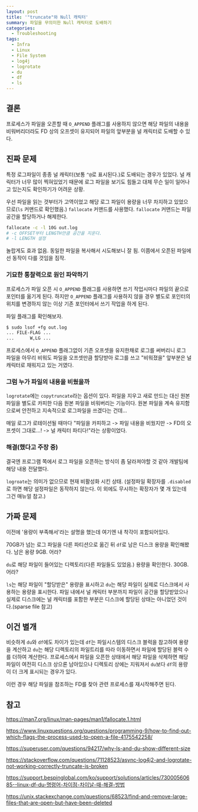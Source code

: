 ```yaml
---
layout: post
title: '"truncate"와 Null 캐릭터'
summary: 파일을 무의미한 Null 캐릭터로 도배하기
categories:
  - Troubleshooting
tags:
  - Infra
  - Linux
  - File System
  - log4j
  - logrotate
  - du
  - df
  - ls
---
```


## 결론

프로세스가 파일을 오픈할 때 `O_APPEND` 플래그를 사용하지 않으면
해당 파일의 내용을 비워버리더라도 FD 상의 오프셋이 유지되어 파일의 앞부분을
널 캐릭터로 도배할 수 있다.

## 진짜 문제

특정 로그파일이 종종 널 캐릭터(보통 `^@`로 표시된다.)로 도배되는 경우가 있었다.
널 캐릭터가 너무 많이 찍혀있었기 때문에 로그 파일을 보기도 힘들고 대체 무슨 일이 일어나고 있는지도 확인하기가 어려운 상황.

우선 파일을 읽는 것부터가 고역이었고 해당 로그 파일이 용량을 너무 차지하고 있었으므로(`ls` 커맨드로 확인했음.) `fallocate` 커맨드를 사용했다.
`fallocate` 커맨드는 파일 공간을 할당하거나 해제한다.

```bash
fallocate -c -l 10G out.log
# -c OFFSET부터 LENGTH만큼 공간을 지운다.
# -l LENGTH 설정
```

놀랍게도 효과 없음.
동일한 파일을 복사해서 시도해보니 잘 됨.
이쯤에서 오픈된 파일에선 동작이 다를 것임을 짐작.

### 기묘한 통찰력으로 원인 파악하기

프로세스가 파일 오픈 시 `O_APPEND` 플래그를 사용하면 쓰기 작업시마다 파일의 끝으로 포인터를 옮기게 된다.
하지만 `O_APPEND` 플래그를 사용하지 않을 경우 별도로 포인터의 위치를 변경하지 않는 이상 기존 포인터에서 쓰기 작업을 하게 된다.

파일 플래그를 확인해보자.

```bash
$ sudo lsof +fg out.log
... FILE-FLAG ...
...      W,LG ...
```

프로세스에서 `O_APPEND` 플래그없이 기존 오프셋을 유지한채로 로그를 써버리니 로그 파일을 아무리 비워도
파일을 오프셋만큼 할당받아 로그를 쓰고 "비워졌을" 앞부분은 널 캐릭터로 채워지고 있는 거였다.

### 그럼 누가 파일의 내용을 비웠을까

`logrotate`에는 `copytruncate`라는 옵션이 있다.
파일을 지우고 새로 만드는 대신 원본 파일을 별도로 카피한 다음 원본 파일을 비워버리는 기능이다.
원본 파일을 계속 유지함으로써 안전하고 지속적으로 로그파일을 쓰겠다는 건데...

매일 로그가 로테이션될 때마다 "파일을 카피하고 -> 파일 내용을 비웠지만 -> FD의 오프셋이 그대로...! -> 널 캐릭터 파티다!"라는 상황이었다.

### 해결(했다고 주장 중)

결국엔 프로그램 쪽에서 로그 파일을 오픈하는 방식이 좀 달라져야할 것 같아 개발팀에 해당 내용 전달했다.

`logroate`는 의미가 없으므로 현재 비활성화 시킨 상태.
(설정파일 확장자를 `.disabled`로 하면 해당 설정파일은 동작하지 않는다. 이 외에도 무시하는 확장자가 몇 개 있는데 그건 매뉴얼 참고.)

## 가짜 문제

이전에 '용량이 부족해서'라는 설명을 했는데 여기엔 내 착각이 포함되어있다.

70GB가 넘는 로그 파일을 다른 파티션으로 옮긴 뒤 `df`로 남은 디스크 용량을 확인해봤다.
남은 용량 9GB.
어라?

`du`로 해당 파일이 들어있는 디렉토리(다른 파일들도 있었음.) 용량을 확인한다.
30GB.
어라?

`ls`는 해당 파일이 "할당받은" 용량을 표시하고
`du`는 해당 파일이 실제로 디스크에서 사용하는 용량을 표시한다.
파일 내에서 널 캐릭터 부분까지 파일이 공간을 할당받았으나 실제로 디스크에는
널 캐릭터를 포함한 부분은 디스크에 할당된 상태는 아니었던 것이다.(sparse file 참고)

## 이건 별개

비슷하게 `du`와 `df`에도 차이가 있는데 `df`는 파일시스템의 디스크 블럭을 참고하여 용량을 계산하고
`du`는 해당 디렉토리의 파일트리를 따라 이동하면서 파일에 할당된 블럭 수를 더하여 계산한다.
프로세스에서 파일을 오픈한 상태에서 해당 파일을 삭제하면 해당 파일이 여전히 디스크 상으론 남아있으나
디렉토리 상에는 지워져서 `du`보다 `df`의 용량이 더 크게 표시되는 경우가 있다.

이런 경우 해당 파일을 참조하는 FD를 찾아 관련 프로세스를 재시작해주면 된다.

## 참고

<https://man7.org/linux/man-pages/man1/fallocate.1.html>

<https://www.linuxquestions.org/questions/programming-9/how-to-find-out-which-flags-the-process-used-to-open-a-file-4175542258/>

<https://superuser.com/questions/94217/why-ls-and-du-show-different-size>

<https://stackoverflow.com/questions/71128523/async-log4j2-and-logrotate-not-working-correctly-truncate-is-broken>

<https://support.bespinglobal.com/ko/support/solutions/articles/73000560685--linux-df-du-명령어-차이점-차이날-때-해결-방법>

<https://unix.stackexchange.com/questions/68523/find-and-remove-large-files-that-are-open-but-have-been-deleted>

